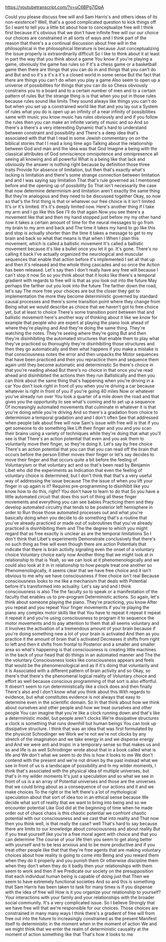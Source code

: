 https://youtubetranscript.com/?v=uC6BPg7IDpA

 Could you please discuss free will and Sam Harris's and others ideas of its non-existence? Well, that's a good complicated question to kick things off So I want to tell you a little bit about how to conceptualize free will I think first because it's obvious that we don't have infinite free will our our choice our choices are constrained in all sorts of ways and I think part of the reason that there's a a continual discussion about free will in the philosophical in the philosophical literature is because Just conceptualizing the issue properly is extraordinarily difficult So I like to think about it at least in part the way that you think about a game You know if you're playing a game, obviously the game has rules so if it's a chess game or a basketball game then there are things that you can do in and things that you can't do and But and so it's a it's a it's a closed world in some sense But the fact that there are things you can't do when you play a game Also seem to open up a universe of possibilities for things that you can do so Chess obviously constrains you to a board and to a certain number of men and to a certain pattern of rules But the strange thing is is that when you put in those rules because rules sound like limits They sound always like things you can't do but when you set up a constrained world like that and you lay out a System of rules what you do is open up an infinity of a near infinity of possibilities same with music you know music has rules obviously and and if you follow the rules then you can make an infinite variety of music and so And so there's a there's a very interesting Dynamic that's hard to understand between constraint and possibility and There's a deep idea that's associated with that that I read in some Jewish commentary on on the biblical stories that I I read a long time ago Talking about the relationship between God and man and the idea was that God Imagine a being with the classical attributes of God omniscience omnipotence and omnipresence all seeing all knowing and all powerful What is a being like that lack and obviously the answer is nothing right because by definition those three traits Provide for absence of limitation, but then that's exactly what's lacking is limitation and there's some strange connection between limitation and and I was saying say limitation That that's rule governed as I mentioned before and the opening up of possibility So That isn't necessarily the case that now determine determinism and limitation aren't exactly the same thing But they're analogous and they need to be discussed together Okay, so now so that's the first thing is that or whatever our free choice is it isn't limited It's or it's limited. It's it's deeply limited now. Here's another thing if I take my arm and I go like this See I'll do that again Now you see there's a movement like that and then my hand stopped just before my my other hand now it takes a certain amount of time for the neural messages to go from my brain to my arm and back and The time it takes my hand to go like this and stop is actually shorter than the time it takes a message to get to my brain and back so what that means is that when I When I plan this movement, which is called a ballistic movement It's called a ballistic movement because it's like a bullet once you let it go. It's gone. There's no calling it back I've actually organized the neurological and muscular sequences that enable that action before it's implemented I set all that up and then it's released and the whole thing cascades and so once the Action has been released. Let's say then I don't really have any free will because I can't stop it now So so you think about that it looks like there's a temporal gradient with regards to free will is that as you look out into the future May perhaps the farther out you look into the future The farther down the road, let's say The more free your choices are but the closer they get to implementation the more they become deterministic governed by standard causal processes and there's some transition point where they change from Being what we would describe as choice that we haven't got to free choice yet, but at least to choice There's some transition point between that and ballistic movement here's another way of thinking about it like we know for example that people who are expert at playing the piano look ahead of where they're playing and And they're doing the same thing. They're watching the notes. They're seeing where they're going But and then they're disinhibiting the automated structures that enable them to play what they've practiced so thoroughly they're disinhibiting those structures and then they go automatically and then what happens if you make a mistake is that consciousness notes the error and then unpacks the Motor sequences that have been practiced and then you repractice them and sequence them again until they become automatic and deterministic So there's choice in that you're reading ahead But there's no choice in that once you've read ahead and disinhibited the actions then they run Ballistically and then you can think about the same thing that's happening when you're driving in a car You don't look right in front of you when you're driving a car because whatever is right in front of you if you're going 40 miles Now or whatever you've already run over You look a quarter of a mile down the road and that gives you the opportunity to see what's coming and to set up a sequence Of increasingly automated movements that culminate in whatever it is that you're doing while you're driving And so there's a gradation from choice to determinism a temporal gradation and and I don't often See that addressed when people talk about free will now Sam's issue with free will is that if you get someone to do something like Lift their finger and you and you scan their brains using a variety of techniques while they're doing that what you'll see is that There's an action potential that even and you ask them to voluntarily move their finger, so they're doing it. Let's say by free choice There's an action potential that you can that you can read off the brain that occurs before the person Either moves their finger or let's say decides to move their finger and that occurs quite a bit before the feeling of Voluntaryism or that voluntary act and so that's been read by Benjamin Libet who did the experiments as Indication that even the feeling of voluntary choice is determined, but I don't think that that's a very useful way of addressing the issue because The the issue of when you lift your finger in up again is it? Requires pre-programming to disinhibit like you know how to do this, right? You don't have to learn to do that So you have a little automated circuit that does this sort of thing all these finger movements and everything you can see babies Practicing them and they develop automated circuitry that tends to be posterior left hemisphere in order to Run those those automated processes out and what you're basically doing when you decide to do something that's a routine that you've already practiced or made out of subroutines that you've already practiced is disinhibiting them and The the degree to which you might regard that as free exactly is unclear as are the temporal limitations So I don't think that Libet's experiments Demonstrate conclusively that there's no such thing as free will even though there are action Potentials that indicate that there is brain activity signaling even the onset of a voluntary choice Voluntary choice early now Another thing that we might look at in relationship to that is Yeah, so we can look at it phenomenologically and we could also look at it in in relationship to how people treat one another so Phenomenologically, it seems clear that we have free choice and it isn't obvious to me why we have consciousness if free choice isn't real Because consciousness looks to me like a mechanism that deals with Potential before it's transformed into actuality. Let's say and and I think consciousness is also The the faculty so to speak or a manifestation of the faculty that enables us to pre-program Deterministic actions. So again, let's think about someone playing the piano. They're practicing, you know After you repeat and you repeat Your finger movements if you're playing the piano any complex motor skills like that You have to repeat it repeat it repeat it repeat it and you're using consciousness to program it to sequence the motor movements and to pay attention to them that all seems voluntary and it Involves the activation of a tremendous amount of your brain because if you're doing something new a lot of your brain is activated And then as you practice it the amount of brain that's activated Decreases it shifts from right to left and then it shifts from frontal to Posterior and a smaller and smaller area so what's happening is that consciousness is creating little machines in the back of your head that do things in an automated manner and The the the voluntary Consciousness looks like consciousness appears and feels that would be the phenomenological and as if it's doing that voluntarily and it is Associated with a different pattern of brain activity and so Okay, so there's that there's the phenomenal logical reality of Voluntary choice and effort as well because conscious programming of that sort is also effortful. It doesn't seem to run deterministically like a clock does and then finally There's also and I don't know what you think about this With regards to evidence, but what constitutes evidence is not always that easy to determine even in the scientific domain. So In that think about how we think about ourselves and other people and how we treat ourselves and other people You can imagine that you're like a clock running down and that's like a deterministic model, but people aren't clocks We're dissipative structures a clock is something that runs downhill but human beings You can look up dissipative structure. I think that was an idea that was first formulated by the physicist Schrodinger we Work we're not we're not clocks by any stretch of the imagination and we take energy in and we disperse energy and And we were anti and tropic in a temporary sense so that makes us and so and life is as well Schrodinger wrote about that in a book called what is life and We don't what we seem to do this is how it looks to me We don't contend with the present and we're not driven by the past instead what we see in front of us is a landscape of possibility and In my wilder moments, I think that's associated with the physical idea of multiple universes, but that's in my wilder moments It's just a speculation and so what we see in front of us is a an array of Potential universes and those are the universes that we could bring about as a consequence of our actions and it and we make choices To the right or the left there's a lot of mythological speculation about that sort of idea too in an ethical sense because We decide what sort of reality that we want to bring into being and so we encounter potential Like God did at the beginning of time when he made order out of chaos chaos is this chaotic potential we confront chaotic potential with our consciousness and we cast that into reality and That now then you think well, is that really the case? well That's hard to say because there are limits to our knowledge about consciousness and about reality But if you treat yourself like you're a free moral agent with choice and that you can determine The course of your life then you seem to get along better with yourself and to be less anxious and to be more productive and if you treat other people like that that they're free agents that are making voluntary choices about how reality is going to come into Being and you reward them when they do it properly and you punish them Or otherwise discipline them when they don't when they do it badly then your relationships with them seem to work and then if we Predicate our society on the presupposition that each individual human being is capable of doing just that Then we seem to have extremely functional societies And so and this is something that Sam Harris has been taken to task for many times is if you dispense with the idea of free will How is it you organize your relationship to yourself? Your interactions with your family and your relationships with the broader social community. It's a very complicated issue. So I believe Strongly that we have free will that we're responsible for our choices. Those choices are constrained in many many ways I think there's a gradient of free will from free out into the future to increasingly constrained as the present Manifest itself to deterministic in the moment when in the moment of action We and we might think that we enter the realm of deterministic causality at the moment of action something like that That's how it looks to me